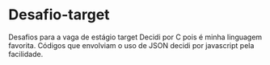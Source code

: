 # Desafio-target
Desafios para a vaga de estágio target
 Decidi por C pois é minha linguagem favorita. Códigos que envolviam o uso de JSON decidi por javascript pela facilidade.
 
